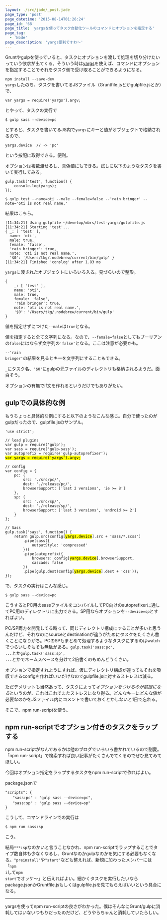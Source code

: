 ```yaml
---
layout: ./src/jade/_post.jade
page_type: 'post'
page_datetime: '2015-08-14T01:26:24'
page_id: '68'
page_title: 'yargsを使ってタスク自動化ツールのコマンドにオプションを指定する'
page_tag:
  - 'Node'
page_description: 'yargs便利ですわ〜'
---
```

Gruntやgulpを使っていると、タスクにオプションを渡して処理を切り分けたいっていう欲求が出てくる。そういう時は[yargs](https://www.npmjs.com/package/yargs)を使えば、コマンドにオプションを指定することでそれをタスク側で受け取ることができるようになる。

<code>npm install --save-dev yargs</code>したのち、タスクを書いてるJSファイル（Gruntfile.jsとかgulpfile.jsとか）で、

<pre title="JavaScript"><code data-language="javascript">var yargs = require('yargs').argv;</code></pre>

とやって、タスクの実行で

<pre title="command"><code data-language="shell">$ gulp sass --device=pc</code></pre>

とすると、タスクを書いてるJS内で<code>yargs</code>にキーと値がオブジェクトで格納されるので、

<pre title="JavaScript"><code data-language="javascript">yargs.device  // -> 'pc'</code></pre>

という按配に取得できる。便利。

オプションは複数渡せるし、真偽値にもできる。試しに以下のようなタスクを書いて実行してみる。

<pre title="gulp task"><code data-language="javascript">gulp.task('test', function() {
    console.log(yargs);
});</code></pre>

<pre title="command"><code data-language="shell">$ gulp test --name=oti --male --female=false --'rain bringer' --note='oti is not real name.'</code></pre>

結果はこちら。

<pre title="console"><code data-language="shell">[11:34:21] Using gulpfile ~/develop/mbrs/test-yargs/gulpfile.js
[11:34:21] Starting 'test'...
{ _: [ 'test' ],
  name: 'oti',
  male: true,
  female: 'false',
  'rain bringer': true,
  note: 'oti is not real name.',
  '$0': '/Users/tkg/.nodebrew/current/bin/gulp' }
[11:34:21] Finished 'conslog' after 1.83 ms</code></pre>

<code>yargs</code>に渡されたオブジェクトにいろいろ入る。見づらいので整形。

<pre title="javascript"><code data-language="javascript">{
    _: [ 'test' ],
    name: 'oti',
    male: true,
    female: 'false',
    'rain bringer': true,
    note: 'oti is not real name.',
    '$0': '/Users/tkg/.nodebrew/current/bin/gulp'
}</code></pre>

値を指定せずにつけた<code>--male</code>は<code>true</code>となる。

値を指定すると全て文字列になる。なので、<code>--female=false</code>としてもブーリアンの<code>false</code>にはならず文字列の<code>'false'</code>となる。ここは注意が必要かも。

<code>--'rain bringer'</code>の結果を見るとキーを文字列にすることもできる。

<code>_</code>にタスク名、<code>'$0'</code>にgulpの元ファイルのディレクトリも格納されるようだ。面白そう。

オプションの有無でif文を作れるというだけでもありがたい。

## gulpでの具体的な例

もうちょっと具体的な例にすると以下のようなこんな感じ。自分で使ったのがgulpだったので、gulpfile.jsのサンプル。

<pre title="gulpfile.js"><code data-language="javascript">'use strict';

// load plugins
var gulp = require('gulp');
var sass = require('gulp-sass');
var autoprefix = require('gulp-autoprefixer');
<mark>var yargs = require('yargs').argv;</mark>

// config
var config = {
    pc: {
        src: './src/pc/',
        dest: './release/pc/',
        browserSupport: ['last 2 versions', 'ie >= 8']
    },
    sp: {
        src: './src/sp/',
        dest: './release/sp/',
        browserSupport: ['last 3 versions', 'android >= 2']
    }
};

// Sass
gulp.task('sass', function() {
    return gulp.src(config[<mark>yargs.device</mark>].src + 'sass/*.scss')
        .pipe(sass({
            outputStyle: 'compressed'
        }))
        .pipe(autoprefix({
            browsers: config[<mark>yargs.device</mark>].browserSupport,
            cascade: false
        })
        .pipe(gulp.dest(config[<mark>yargs.device</mark>].dest + 'css'));
});</code></pre>

で、タスクの実行はこんな感じ。

<pre title="command"><code data-language="shell">$ gulp sass --device=pc</code></pre>

こうするとPC用のsassファイルをコンパイルしてPC向けのautoprefixerに通してPC用のディレクトリに出力できる。SP用ならオプションを<code>--device=sp</code>とすればよい。

PC/SP両方を開発してる時って、同じディレクトリ構成にすることが多いと思うんだけど、それなのにsourceとdestinationが違うがためにタスクをたくさん書くことになりがち。PCのSPもまとめて処理するようなタスクにするのはwatchでつらいしそもそも無駄がある。<code>gulp.task('sass:pc', ...</code>とか<code>gulp.task('sass:sp', ...</code>とかでネームスペースを分けて2倍書くのもめんどうくさい。

オプションで指定すれようにすれば、仮にディレクトリ構成が違ってもそれを吸収できるconfigを作ればいいだけなのでgulpfile.jsに対するストレスは減る。

ただデメリットも当然あって、タスクによって*オプションをつけるのが前提になる*というのが、これはこれでまたストレスになり得る。どんなキーにどんな値が必要なのかをJSファイル内にコメントで書いておくとかしないと1日で忘れる。

そこで、npm run-scriptを使う。

## npm run-scriptでオプション付きのタスクをラップする

npm run-scriptがなんであるかは他のブログでいろいろ書かれているので割愛。「npm run-script」で検索すれば良い記事がたくさんでてくるのでぜひ見てみてほしい。

今回はオプション指定をラップするタスクをnpm run-scriptで作ればよい。

package.jsonで

<pre title="package.json"><code data-language="json">"scripts": {
　　"sass:pc" : "gulp sass --device=pc",
　　"sass:sp" : "gulp sass --device=sp"
}</code></pre>

こうして、コマンドラインでの実行は

<pre title="command"><code data-language="shell">$ npm run sass:sp</code></pre>

こう。

結局<code>***:sp</code>なのかいと言うことなかれ、npm run-scriptでラップすることでタイプ数自体も少なくなるし、Gruntなのかgulpなのかを気にする必要もなくなる。<code>"preinstall"</code>や<code>"start"</code>なども整えれば、新規に加わったメンバーには「<code>npm i</code>して<code>npm start</code>でオッケ〜」と伝えればよい。細かくタスクを実行したいならpackage.jsonかGruntfile.jsもしくはgulpfile.jsを見てもらえばいいという具合になる。

<hr>

yargsを使ってnpm run-scriptの良さがわかった。僕はそんなにGrunt/gulpに消耗してはいないつもりだったのだけど、どうやらちゃんと消耗していたらしい。
